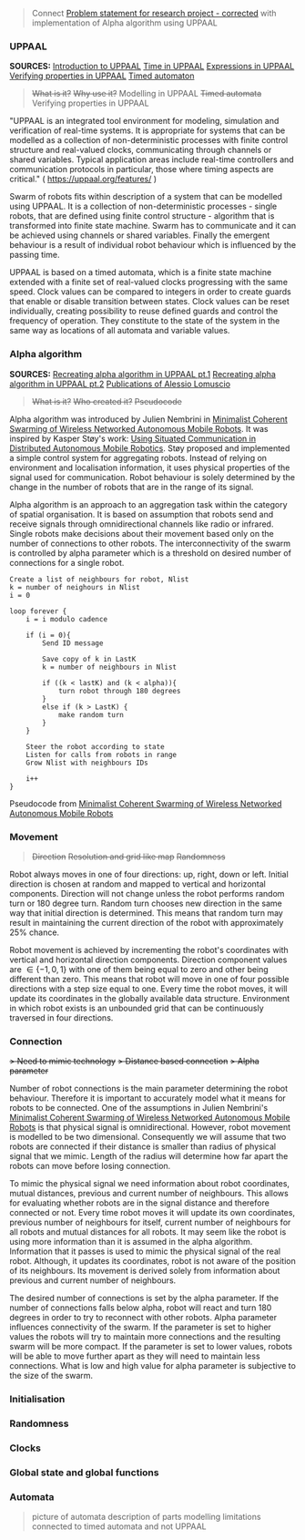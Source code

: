 > Connect [Problem statement for research project - corrected](../Formal/Problem%20statement%20for%20research%20project%20-%20corrected.md) with implementation of Alpha algorithm using UPPAAL

### UPPAAL
**SOURCES:**
[Introduction to UPPAAL](../Notes/Introduction%20to%20UPPAAL.md)
[Time in UPPAAL](../Notes/Time%20in%20UPPAAL.md)
[Expressions in UPPAAL](../Notes/Expressions%20in%20UPPAAL.md)
[Verifying properties in UPPAAL](../Notes/Verifying%20properties%20in%20UPPAAL.md)
[Timed automaton](../Notes/Timed%20automaton.md)

>~~What is it?~~
>~~Why use it?~~
>Modelling in UPPAAL
>~~Timed automata~~
>Verifying properties in UPPAAL

"UPPAAL is an integrated tool environment for modeling, simulation and verification of real-time systems. It is appropriate for systems that can be modelled as a collection of non-deterministic processes with finite control structure and real-valued clocks, communicating through channels or shared variables. Typical application areas include real-time controllers and communication protocols in particular, those where timing aspects are critical." ( https://uppaal.org/features/ )

Swarm of robots fits within description of a system that can be modelled using UPPAAL. It is a collection of non-deterministic processes - single robots, that are defined using finite control structure - algorithm that is transformed into finite state machine. Swarm has to communicate and it can be achieved using channels or shared variables. Finally the emergent behaviour is a result of individual robot behaviour which is influenced by the passing time.

UPPAAL is based on a timed automata, which is a finite state machine extended with a finite set of real-valued clocks progressing with the same speed. Clock values can be compared to integers in order to create guards that enable or disable transition between states. Clock values can be reset individually, creating possibility to reuse defined guards and control the frequency of operation. They constitute to the state of the system in the same way as locations of all automata and variable values.

### Alpha algorithm
**SOURCES:**
[Recreating alpha algorithm in UPPAAL pt.1](../Notes/Recreating%20alpha%20algorithm%20in%20UPPAAL%20pt.1.md)
[Recreating alpha algorithm in UPPAAL pt.2](../Notes/Recreating%20alpha%20algorithm%20in%20UPPAAL%20pt.2.md)
[Publications of Alessio Lomuscio](../Notes/Publications%20of%20Alessio%20Lomuscio.md)

> ~~What is it?~~
> ~~Who created it?~~
> ~~Pseudocode~~

Alpha algorithm was introduced by Julien Nembrini in [Minimalist Coherent Swarming of Wireless Networked Autonomous Mobile Robots](../Papers/Minimalist%20Coherent%20Swarming%20of%20Wireless%20Networked%20Autonomous%20Mobile%20Robots.pdf). It was inspired by Kasper Støy's work: [Using Situated Communication in Distributed Autonomous Mobile Robotics](../Relevant%20Papers/Using%20Situated%20Communication%20in%20Distributed%20Autonomous%20Mobile%20Robotics.pdf). Støy proposed and implemented a simple control system for aggregating robots. Instead of relying on environment and localisation information, it uses physical properties of the signal used for communication. Robot behaviour is solely determined by the change in the number of robots that are in the range of its signal.

Alpha algorithm is an approach to an aggregation task within the category of spatial organisation. It is based on assumption that robots send and receive signals through omnidirectional channels like radio or infrared. Single robots make decisions about their movement based only on the number of connections to other robots. The interconnectivity of the swarm is controlled by alpha parameter which is a threshold on desired number of connections for a single robot. 

```
Create a list of neighbours for robot, Nlist
k = number of neighours in Nlist
i = 0

loop forever {
	i = i modulo cadence

	if (i = 0){
		Send ID message

		Save copy of k in LastK
		k = number of neighbours in Nlist

		if ((k < lastK) and (k < alpha)){
			turn robot through 180 degrees
		}
		else if (k > LastK) {
			make random turn
		}
	}

	Steer the robot according to state
	Listen for calls from robots in range
	Grow Nlist with neighbours IDs

	i++
}
```
Pseudocode from [Minimalist Coherent Swarming of Wireless Networked Autonomous Mobile Robots](../Papers/Minimalist%20Coherent%20Swarming%20of%20Wireless%20Networked%20Autonomous%20Mobile%20Robots.pdf)

### Movement
>~~Direction~~
>~~Resolution and grid like map~~
>~~Randomness~~

Robot always moves in one of four directions: up, right, down or left. Initial direction is chosen at random and mapped to vertical and horizontal components. Direction will not change unless the robot performs random turn or 180 degree turn. Random turn chooses new direction in the same way that initial direction is determined. This means that random turn may result in maintaining the current direction of the robot with approximately 25% chance. 

Robot movement is achieved by incrementing the robot's coordinates with vertical and horizontal direction components. Direction component values are  $\in \{-1, 0, 1\}$ with one of them being equal to zero and other being different than zero. This means that robot will move in one of four possible directions with a step size equal to one. Every time the robot moves, it will update its coordinates in the globally available data structure. Environment in which robot exists is an unbounded grid that can be continuously traversed in four directions.
### Connection
~~> Need to mimic technology~~
~~> Distance based connection~~
~~> Alpha parameter~~

Number of robot connections is the main parameter determining the robot behaviour. Therefore it is important to accurately model what it means for robots to be connected. One of the assumptions in Julien Nembrini's [Minimalist Coherent Swarming of Wireless Networked Autonomous Mobile Robots](../Papers/Minimalist%20Coherent%20Swarming%20of%20Wireless%20Networked%20Autonomous%20Mobile%20Robots.pdf) is that physical signal is omnidirectional. However, robot movement is modelled to be two dimensional. Consequently we will assume that two robots are connected if their distance is smaller than radius of physical signal that we mimic. Length of the radius will determine how far apart the robots can move before losing connection.

To mimic the physical signal we need information about robot coordinates, mutual distances, previous and current number of neighbours. This allows for evaluating whether robots are in the signal distance and therefore connected or not. Every time robot moves it will update its own coordinates, previous number of neighbours for itself, current number of neighbours for all robots and mutual distances for all robots. It may seem like the robot is using more information than it is assumed in the alpha algorithm. Information that it passes is used to mimic the physical signal of the real robot. Although, it updates its coordinates, robot is not aware of the position of its neighbours. Its movement is derived solely from information about previous and current number of neighbours. 

The desired number of connections is set by the alpha parameter. If the number of connections falls below alpha, robot will react and turn 180 degrees in order to try to reconnect with other robots. Alpha parameter influences connectivity of the swarm. If the parameter is set to higher values the robots will try to maintain more connections and the resulting swarm will be more compact. If the parameter is set to lower values, robots will be able to move further apart as they will need to maintain less connections. What is low and high value for alpha parameter is subjective to the size of the swarm.

### Initialisation

### Randomness

### Clocks

### Global state and global functions

### Automata
>picture of automata
>description of parts
>modelling limitations connected to timed automata and not UPPAAL
